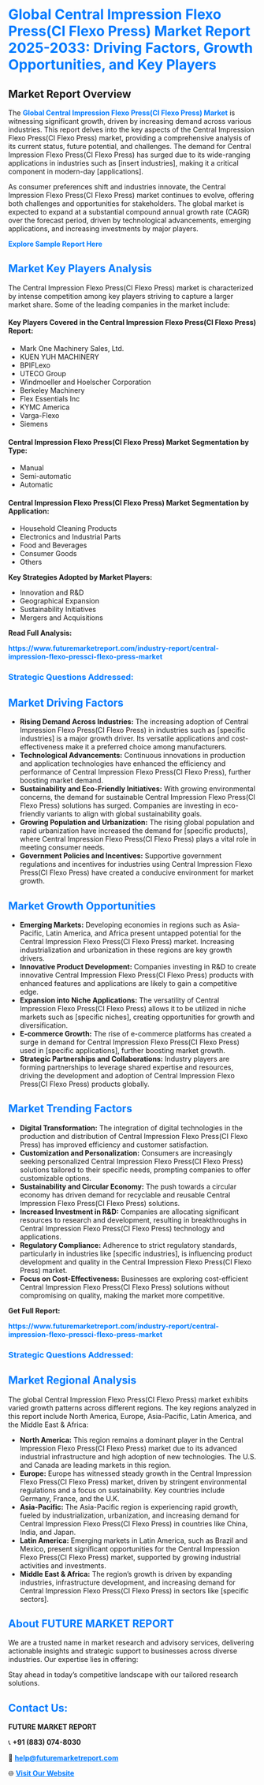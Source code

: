 <h1 style="color: #007BFF;">Global Central Impression Flexo Press(CI Flexo Press) Market Report 2025-2033: Driving Factors, Growth Opportunities, and Key Players</h1>

<section id="overview">
<h2>Market Report Overview</h2>
<p>The <a href="https://www.futuremarketreport.com/industry-report/central-impression-flexo-pressci-flexo-press-market" style="color: #007BFF; text-decoration: none;"><strong>Global Central Impression Flexo Press(CI Flexo Press) Market</strong></a> is witnessing significant growth, driven by increasing demand across various industries. This report delves into the key aspects of the Central Impression Flexo Press(CI Flexo Press) market, providing a comprehensive analysis of its current status, future potential, and challenges. The demand for Central Impression Flexo Press(CI Flexo Press) has surged due to its wide-ranging applications in industries such as [insert industries], making it a critical component in modern-day [applications].</p>
<p>As consumer preferences shift and industries innovate, the Central Impression Flexo Press(CI Flexo Press) market continues to evolve, offering both challenges and opportunities for stakeholders. The global market is expected to expand at a substantial compound annual growth rate (CAGR) over the forecast period, driven by technological advancements, emerging applications, and increasing investments by major players.</p>
</section>

<section id="overview">
<p><a href="https://www.futuremarketreport.com/request-sample/reportId=55990" style="color: #007BFF; text-decoration: none;"><strong>Explore Sample Report Here</strong></a></p>
</section>

<section id="key-players">
<h2 style="color: #007BFF;">Market Key Players Analysis</h2>
<p>The Central Impression Flexo Press(CI Flexo Press) market is characterized by intense competition among key players striving to capture a larger market share. Some of the leading companies in the market include:</p>
<h4>Key Players Covered in the Central Impression Flexo Press(CI Flexo Press) Report:</h4>
<ul><li>Mark One Machinery Sales, Ltd.</li><li>KUEN YUH MACHINERY</li><li>BPIFLexo</li><li>UTECO Group</li><li>Windmoeller and Hoelscher Corporation</li><li>Berkeley Machinery</li><li>Flex Essentials Inc</li><li>KYMC America</li><li>Varga-Flexo</li><li>Siemens</li></ul>
<h4>Central Impression Flexo Press(CI Flexo Press) Market Segmentation by Type:</h4>
<ul><li>Manual</li><li>Semi-automatic</li><li>Automatic</li></ul>

<h4>Central Impression Flexo Press(CI Flexo Press) Market Segmentation by Application:</h4>
<ul><li>Household Cleaning Products</li><li>Electronics and Industrial Parts</li><li>Food and Beverages</li><li>Consumer Goods</li><li>Others</li></ul>
<p><strong>Key Strategies Adopted by Market Players:</strong></p>
<ul>
<li>Innovation and R&D</li>
<li>Geographical Expansion</li>
<li>Sustainability Initiatives</li>
<li>Mergers and Acquisitions</li>
</ul>
</section>

<section>
<p><strong>Read Full Analysis: </strong></p><a href="https://www.futuremarketreport.com/industry-report/central-impression-flexo-pressci-flexo-press-market" style="color: #007BFF; text-decoration: none;"><strong>https://www.futuremarketreport.com/industry-report/central-impression-flexo-pressci-flexo-press-market</strong></a>
<h3 style="color: #007BFF;">Strategic Questions Addressed:</h3>
</section>

<section id="driving-factors">
<h2 style="color: #007BFF;">Market Driving Factors</h2>
<ul>
<li><strong>Rising Demand Across Industries:</strong> The increasing adoption of Central Impression Flexo Press(CI Flexo Press) in industries such as [specific industries] is a major growth driver. Its versatile applications and cost-effectiveness make it a preferred choice among manufacturers.</li>
<li><strong>Technological Advancements:</strong> Continuous innovations in production and application technologies have enhanced the efficiency and performance of Central Impression Flexo Press(CI Flexo Press), further boosting market demand.</li>
<li><strong>Sustainability and Eco-Friendly Initiatives:</strong> With growing environmental concerns, the demand for sustainable Central Impression Flexo Press(CI Flexo Press) solutions has surged. Companies are investing in eco-friendly variants to align with global sustainability goals.</li>
<li><strong>Growing Population and Urbanization:</strong> The rising global population and rapid urbanization have increased the demand for [specific products], where Central Impression Flexo Press(CI Flexo Press) plays a vital role in meeting consumer needs.</li>
<li><strong>Government Policies and Incentives:</strong> Supportive government regulations and incentives for industries using Central Impression Flexo Press(CI Flexo Press) have created a conducive environment for market growth.</li>
</ul>
</section>

<section id="growth-opportunities">
<h2 style="color: #007BFF;">Market Growth Opportunities</h2>
<ul>
<li><strong>Emerging Markets:</strong> Developing economies in regions such as Asia-Pacific, Latin America, and Africa present untapped potential for the Central Impression Flexo Press(CI Flexo Press) market. Increasing industrialization and urbanization in these regions are key growth drivers.</li>
<li><strong>Innovative Product Development:</strong> Companies investing in R&D to create innovative Central Impression Flexo Press(CI Flexo Press) products with enhanced features and applications are likely to gain a competitive edge.</li>
<li><strong>Expansion into Niche Applications:</strong> The versatility of Central Impression Flexo Press(CI Flexo Press) allows it to be utilized in niche markets such as [specific niches], creating opportunities for growth and diversification.</li>
<li><strong>E-commerce Growth:</strong> The rise of e-commerce platforms has created a surge in demand for Central Impression Flexo Press(CI Flexo Press) used in [specific applications], further boosting market growth.</li>
<li><strong>Strategic Partnerships and Collaborations:</strong> Industry players are forming partnerships to leverage shared expertise and resources, driving the development and adoption of Central Impression Flexo Press(CI Flexo Press) products globally.</li>
</ul>
</section>

<section id="trending-factors">
<h2 style="color: #007BFF;">Market Trending Factors</h2>
<ul>
<li><strong>Digital Transformation:</strong> The integration of digital technologies in the production and distribution of Central Impression Flexo Press(CI Flexo Press) has improved efficiency and customer satisfaction.</li>
<li><strong>Customization and Personalization:</strong> Consumers are increasingly seeking personalized Central Impression Flexo Press(CI Flexo Press) solutions tailored to their specific needs, prompting companies to offer customizable options.</li>
<li><strong>Sustainability and Circular Economy:</strong> The push towards a circular economy has driven demand for recyclable and reusable Central Impression Flexo Press(CI Flexo Press) solutions.</li>
<li><strong>Increased Investment in R&D:</strong> Companies are allocating significant resources to research and development, resulting in breakthroughs in Central Impression Flexo Press(CI Flexo Press) technology and applications.</li>
<li><strong>Regulatory Compliance:</strong> Adherence to strict regulatory standards, particularly in industries like [specific industries], is influencing product development and quality in the Central Impression Flexo Press(CI Flexo Press) market.</li>
<li><strong>Focus on Cost-Effectiveness:</strong> Businesses are exploring cost-efficient Central Impression Flexo Press(CI Flexo Press) solutions without compromising on quality, making the market more competitive.</li>
</ul>
</section>

<section>
<p><strong>Get Full Report: </strong></p><a href="https://www.futuremarketreport.com/industry-report/central-impression-flexo-pressci-flexo-press-market" style="color: #007BFF; text-decoration: none;"><strong>https://www.futuremarketreport.com/industry-report/central-impression-flexo-pressci-flexo-press-market</strong></a>
<h3 style="color: #007BFF;">Strategic Questions Addressed:</h3>
</section>


<section id="regional-analysis">
<h2 style="color: #007BFF;">Market Regional Analysis</h2>
<p>The global Central Impression Flexo Press(CI Flexo Press) market exhibits varied growth patterns across different regions. The key regions analyzed in this report include North America, Europe, Asia-Pacific, Latin America, and the Middle East & Africa:</p>
<ul>
<li><strong>North America:</strong> This region remains a dominant player in the Central Impression Flexo Press(CI Flexo Press) market due to its advanced industrial infrastructure and high adoption of new technologies. The U.S. and Canada are leading markets in this region.</li>
<li><strong>Europe:</strong> Europe has witnessed steady growth in the Central Impression Flexo Press(CI Flexo Press) market, driven by stringent environmental regulations and a focus on sustainability. Key countries include Germany, France, and the U.K.</li>
<li><strong>Asia-Pacific:</strong> The Asia-Pacific region is experiencing rapid growth, fueled by industrialization, urbanization, and increasing demand for Central Impression Flexo Press(CI Flexo Press) in countries like China, India, and Japan.</li>
<li><strong>Latin America:</strong> Emerging markets in Latin America, such as Brazil and Mexico, present significant opportunities for the Central Impression Flexo Press(CI Flexo Press) market, supported by growing industrial activities and investments.</li>
<li><strong>Middle East & Africa:</strong> The region’s growth is driven by expanding industries, infrastructure development, and increasing demand for Central Impression Flexo Press(CI Flexo Press) in sectors like [specific sectors].</li>
</ul>
</section>

<footer>
<h2 style="color: #007BFF;">About FUTURE MARKET REPORT</h2>
<p>We are a trusted name in market research and advisory services, delivering actionable insights and strategic support to businesses across diverse industries. Our expertise lies in offering:</p>

<p>Stay ahead in today’s competitive landscape with our tailored research solutions.</p>

<h2 style="color: #007BFF;">Contact Us:</h2>
<p><strong>FUTURE MARKET REPORT</strong></p>
<p>📞 <strong>+91 (883) 074-8030</strong></p>
<p>📧 <strong><a href="mailto:help@futuremarketreport.com" style="color: #007BFF;">help@futuremarketreport.com</a></strong></p>
<p>🌐 <strong><a href="https://www.futuremarketreport.com/" style="color: #007BFF;">Visit Our Website</a></strong></p>
</footer>